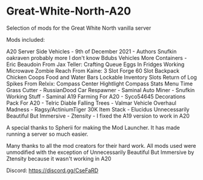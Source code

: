 # Great-White-North-A20
 Selection of mods for the Great White North vanilla server

Mods included:

A20 Server Side Vehicles - 9th of December 2021
	- Authors
		Snufkin
		oakraven
		probably more I don't know
Bdubs Vehicles
More Containers - Eric Beaudoin
From Jax Teller:
	Crafting Queue
	Eggs In Fridges
	Working Microwave
	Zombie Reach
From Kaine:
	3 Slot Forge
	60 Slot Backpack
	Chicken Coops
	Food and Water Bars
	Lockable Inventory Slots
	Return of Log Spikes
From Relxix:
	Compass Center Hightlight
	Compass Stats
	Menu Time
Grass Cutter - RussianDood
Car Respawner - Saminal
Auto Miner - Snufkin
Working Stuff - Saminal
A19 Farming For A20 - Syco54645
Decorations Pack For A20 - Telric
Diable Falling Trees - Valmar
Vehicle Overhaul Madness - Ragsy/ActiniumTiger
30K Item Stack - Elucidus
Unnecessarily Beautiful But Immersive - Ztensity
	- I fixed the A19 version to work in A20
	

A special thanks to Spherii for making the Mod Launcher.  It has made running a server so much easier.

Many thanks to all the mod creators for their hard work.  All mods used were
unmodified with the exception of Unnecessarily Beautiful But Immersive 
by Ztensity because it wasn't working in A20

Discord: https://discord.gg/CseFaRD

